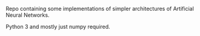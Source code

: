 Repo containing some implementations of simpler architectures of Artificial Neural Networks. 

Python 3 and mostly just numpy required.
